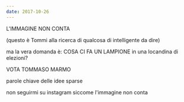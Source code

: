 ```yaml
---
date: 2017-10-26
---
```

L'IMMAGINE NON CONTA

(questo è Tommi alla ricerca di qualcosa di intelligente da dire)

ma la vera domanda è: COSA CI FA UN LAMPIONE in una locandina di elezioni?

VOTA TOMMASO MARMO

parole chiave delle idee sparse

non seguirmi su instagram siccome l'immagine non conta
